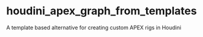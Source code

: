 # houdini_apex_graph_from_templates
A template based alternative for creating custom APEX rigs in Houdini
